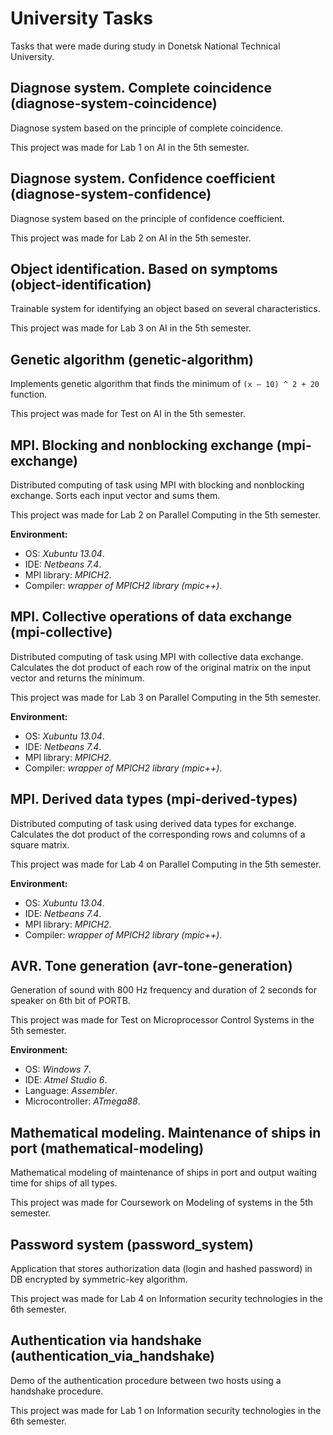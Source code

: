 University Tasks
================

Tasks that were made during study in Donetsk National Technical University.


Diagnose system. Complete coincidence (diagnose-system-coincidence)
-------------------------------------------------------------------

Diagnose system based on the principle of complete coincidence.

This project was made for Lab 1 on AI in the 5th semester.


Diagnose system. Confidence coefficient (diagnose-system-confidence)
--------------------------------------------------------------------

Diagnose system based on the principle of confidence coefficient.

This project was made for Lab 2 on AI in the 5th semester.


Object identification. Based on symptoms (object-identification)
--------------------------------------------------------------------

Trainable system for identifying an object based on several characteristics.

This project was made for Lab 3 on AI in the 5th semester.


Genetic algorithm (genetic-algorithm)
--------------------------------------------------------------------

Implements genetic algorithm that finds the minimum of `(x – 10) ^ 2 + 20` function.

This project was made for Test on AI in the 5th semester.


MPI. Blocking and nonblocking exchange (mpi-exchange)
-----------------------------------------------------

Distributed computing of task using MPI with blocking and nonblocking exchange. Sorts each input vector and sums them.

This project was made for Lab 2 on Parallel Computing in the 5th semester.

**Environment:**
* OS: *Xubuntu 13.04*.
* IDE: *Netbeans 7.4*.
* MPI library: *MPICH2*.
* Compiler: *wrapper of MPICH2 library (mpic++)*.


MPI. Collective operations of data exchange (mpi-collective)
------------------------------------------------------------

Distributed computing of task using MPI with collective data exchange. Calculates the dot product of each row of the original matrix on the input vector and returns the minimum.

This project was made for Lab 3 on Parallel Computing in the 5th semester.

**Environment:**
* OS: *Xubuntu 13.04*.
* IDE: *Netbeans 7.4*.
* MPI library: *MPICH2*.
* Compiler: *wrapper of MPICH2 library (mpic++)*.


MPI. Derived data types (mpi-derived-types)
-------------------------------------------

Distributed computing of task using derived data types for exchange. Calculates the dot product of the corresponding 
rows and columns of a square matrix.

This project was made for Lab 4 on Parallel Computing in the 5th semester.

**Environment:**
* OS: *Xubuntu 13.04*.
* IDE: *Netbeans 7.4*.
* MPI library: *MPICH2*.
* Compiler: *wrapper of MPICH2 library (mpic++)*.


AVR. Tone generation (avr-tone-generation)
------------------------------------------

Generation of sound with 800 Hz frequency and duration of 2 seconds for speaker on 6th bit of PORTB.

This project was made for Test on Microprocessor Control Systems in the 5th semester.

**Environment:**
* OS: *Windows 7*.
* IDE: *Atmel Studio 6*.
* Language: *Assembler*.
* Microcontroller: *ATmega88*.


Mathematical modeling. Maintenance of ships in port (mathematical-modeling)
---------------------------------------------------------------------------

Mathematical modeling of maintenance of ships in port and output waiting time for ships of all types.

This project was made for Coursework on Modeling of systems in the 5th semester.


Password system (password_system)
---------------------------------------------------------------------------

Application that stores authorization data (login and hashed password) in DB encrypted by symmetric-key algorithm.

This project was made for Lab 4 on Information security technologies in the 6th semester.


Authentication via handshake (authentication_via_handshake)
---------------------------------------------------------------------------

Demo of the authentication procedure between two hosts using a handshake procedure.

This project was made for Lab 1 on Information security technologies in the 6th semester.